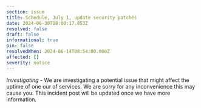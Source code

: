 ```yaml
---
section: issue
title: Schedule, July 1, update security patches
date: 2024-06-30T18:00:17.853Z
resolved: false
draft: false
informational: true
pin: false
resolvedWhen: 2024-06-14T08:54:00.000Z
affected: []
severity: notice
---
```

*Investigating* - We are investigating a potential issue that might affect the uptime of one our of services. We are sorry for any inconvenience this may cause you. This incident post will be updated once we have more information.